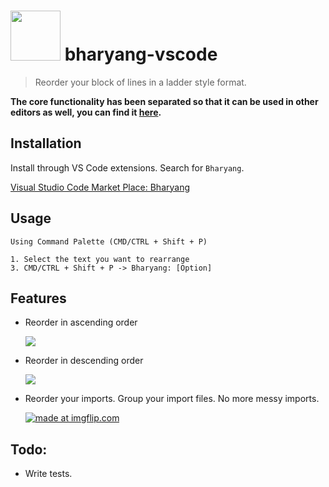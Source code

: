 # <a href='http://github.com/pratishshr/bharyang'><img src='https://raw.githubusercontent.com/pratishshr/bharyang/master/assets/logo.png' height='80'></a> bharyang-vscode

> Reorder your block of lines in a ladder style format.

 **The core functionality has been separated so that it can be used in other editors as well, you can find it [here](https://github.com/pratishshr/bharyang).**

## Installation
Install through VS Code extensions. Search for `Bharyang`.

[Visual Studio Code Market Place: Bharyang](https://marketplace.visualstudio.com/items?itemName=pratishshr.bharyang-vscode)

## Usage

```
Using Command Palette (CMD/CTRL + Shift + P)

1. Select the text you want to rearrange
3. CMD/CTRL + Shift + P -> Bharyang: [Option]
```
## Features

* Reorder in ascending order

  <a href="https://imgflip.com/gif/212td4"><img src="https://i.imgflip.com/212td4.gif" /></a>

* Reorder in descending order

  <a href="https://imgflip.com/gif/212tw2"><img src="https://i.imgflip.com/212tw2.gif" /></a>

* Reorder your imports. Group your import files. No more messy imports.

  <a href="https://imgflip.com/gif/212vt1"><img src="https://i.imgflip.com/212vt1.gif" title="made at imgflip.com"/></a>

## Todo:
 - Write tests.
